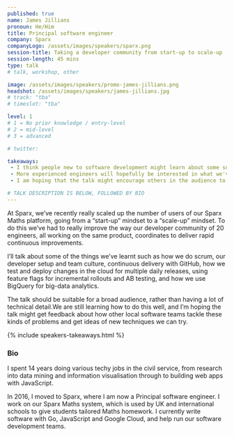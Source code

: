 ```yaml
---
published: true
name: James Jillians
pronoun: He/Him
title: Principal software engineer
company: Sparx
companyLogo: /assets/images/speakers/sparx.png
session-title: Taking a developer community from start-up to scale-up
session-length: 45 mins
type: talk
# talk, workshop, other

image: /assets/images/speakers/promo-james-jillians.png
headshot: /assets/images/speakers/james-jillians.jpg
# track: "tba"
# timeslot: "tba"

level: 1
# 1 = No prior knowledge / entry-level
# 2 = mid-level
# 3 = advanced

# twitter:

takeaways:
 - I think people new to software development might learn about some software engineering practices/techniques they have not heard about before
 - More experienced engineers will hopefully be interested in what we've learnt from trying different approaches to continuous delivery and pick up some new ideas or perspectives
 - I am hoping that the talk might encourage others in the audience to share how they approach similar problems and give me (and Sparx) some new ideas of techniques to try

# TALK DESCRIPTION IS BELOW, FOLLOWED BY BIO
---
```


At Sparx, we’ve recently really scaled up the number of users of our Sparx Maths platform, going from a “start-up” mindset to a “scale-up” mindset. To do this we’ve had to really improve the way our developer community of 20 engineers, all working on the same product, coordinates to deliver rapid continuous improvements. 

I’ll talk about some of the things we’ve learnt such as how we do scrum, our developer setup and team culture, continuous delivery with GitHub, how we test and deploy changes in the cloud for multiple daily releases, using feature flags for incremental rollouts and AB testing, and how we use BigQuery for big-data analytics. 

The talk should be suitable for a broad audience, rather than having a lot of technical detail.We are still learning how to do this well, and I’m hoping the talk might get feedback about how other local software teams tackle these kinds of problems and get ideas of new techniques we can try.

{% include speakers-takeaways.html %}

<h3>Bio</h3>

I spent 14 years doing various techy jobs in the civil service, from research into data mining and information visualisation through to building web apps with JavaScript. 

In 2016, I moved to Sparx, where I am now a Principal software engineer. I work on our Sparx Maths system, which is used by UK and international schools to give students tailored Maths homework. I currently write software with Go, JavaScript and Google Cloud, and help run our software development teams.
